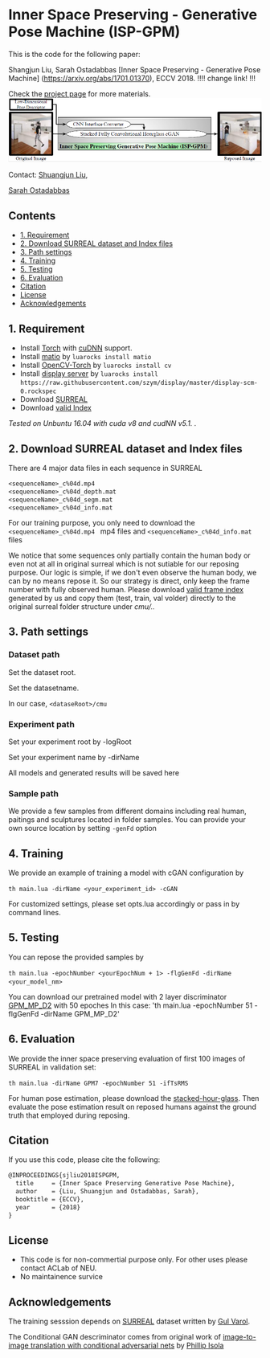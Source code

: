 # Inner Space Preserving - Generative Pose Machine (ISP-GPM)

This is the code for the following paper:

Shangjun Liu, Sarah Ostadabbas  [Inner Space Preserving - Generative Pose Machine] (https://arxiv.org/abs/1701.01370), ECCV 2018.  !!!! change link! !!! 

Check the [project page](http://www.northeastern.edu/ostadabbas/2018/07/23/inner-space-preserving-generative-pose-machine/) for more materials.  
![GPM frame](images/GPMframe.PNG)



Contact: 
[Shuangjun Liu](shuliu@ece.neu.edu),

[Sarah Ostadabbas](ostadabbas@ece.neu.edu)
## Contents   
* [1. Requirement](#1-requirement)
* [2. Download SURREAL dataset and Index files](#2-download-surreal-dataset-and-index-files)
* [3. Path settings](#3-path-settings)
* [4. Training](#4-training)
* [5. Testing](#5-testing)
* [6. Evaluation](#6-evaluation)
* [Citation](#citation)
* [License](#license)
* [Acknowledgements](#acknowledgements)


## 1. Requirement 
* Install [Torch](https://github.com/torch/distro) with [cuDNN](https://developer.nvidia.com/cudnn) support.
* Install [matio](https://github.com/soumith/matio-ffi.torch) by `luarocks install matio`
* Install [OpenCV-Torch](https://github.com/VisionLabs/torch-opencv) by `luarocks install cv`
* Install [display server](https://github.com/szym/display) by `luarocks install https://raw.githubusercontent.com/szym/display/master/display-scm-0.rockspec`
* Download [SURREAL](https://github.com/gulvarol/surreal#1-download-surreal-dataset)
* Download [valid Index](http://www.coe.neu.edu/Research/AClab/GPM/cmu.zip)

*Tested on Unbuntu 16.04  with cuda v8 and cudNN v5.1. .*

## 2. Download SURREAL dataset and Index files 
There are 4 major data files in each sequence in SURREAL
```
<sequenceName>_c%04d.mp4 
<sequenceName>_c%04d_depth.mat
<sequenceName>_c%04d_segm.mat
<sequenceName>_c%04d_info.mat 
```

For our training purpose, you only need to download the `<sequenceName>_c%04d.mp4 ` mp4 files and 
`<sequenceName>_c%04d_info.mat ` files

We notice that some sequences only partially contain the human body or even not at all in original surreal which is not sutiable for our reposing purpose. 
Our logic is simple, if we don't even observe the human body, we can by no means repose it. So our strategy is direct, only keep the frame number with fully observed human. 
Please download [valid frame index](http://www.coe.neu.edu/Research/AClab/GPM/cmu.zip) generated by us and copy them (test, train, val volder) directly to the original surreal folder structure under 
*cmu/..*

## 3. Path settings
### Dataset path
Set the dataset root. 

Set the datasetname. 

In our case, `<dataseRoot>/cmu`

### Experiment path 
Set your experiment root by -logRoot

Set your experiment name by -dirName 

All models and generated results will be saved here 

### Sample path 
We provide a few samples from different domains including real human, paitings and sculptures located in folder samples. 
You can provide your own source location by setting `-genFd` option 

## 4. Training  
We provide an example of training a model with cGAN configuration by 

`th main.lua -dirName <your_experiment_id> -cGAN`

For customized settings, please set opts.lua accordingly or pass in by command lines. 

## 5. Testing 
You can repose the provided samples by 

`th main.lua -epochNumber <yourEpochNum + 1> -flgGenFd -dirName <your_model_nm>`

You can download our pretrained model with 2 layer discriminator [GPM_MP_D2](http://www.coe.neu.edu/Research/AClab/GPM/GPM_MP_D2.zip) with 50 epoches 
In this case: 
'th main.lua -epochNumber 51 -flgGenFd -dirName GPM_MP_D2'

## 6. Evaluation 
We provide the inner space preserving evaluation of first 100 images of SURREAL in validation set: 

`th main.lua -dirName GPM7 -epochNumber 51 -ifTsRMS`

For human pose estimation, please download the [stacked-hour-glass](https://github.com/umich-vl/pose-hg-train). Then evaluate the pose estimation result on reposed humans against the ground truth that employed during reposing. 

## Citation 
If you use this code, please cite the following:
```
@INPROCEEDINGS{sjliu2018ISPGPM,
  title     = {Inner Space Preserving Generative Pose Machine},  
  author    = {Liu, Shuangjun and Ostadabbas, Sarah},  
  booktitle = {ECCV},  
  year      = {2018}  
}
```


## License 
* This code is for non-commertial purpose only. For other uses please contact ACLab of NEU. 
* No maintainence survice 

## Acknowledgements
The training sesssion depends on [SURREAL](https://github.com/gulvarol/surreal) dataset written by [Gul Varol](https://github.com/gulvarol). 

The Conditional GAN descriminator comes from original work of [image-to-image translation with conditional adversarial nets](https://phillipi.github.io/pix2pix/) by [Phillip Isola](https://github.com/phillipi)



